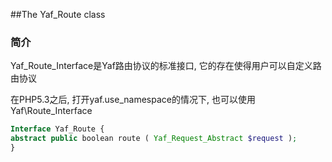 ##The Yaf_Route class

### 简介

Yaf_Route_Interface是Yaf路由协议的标准接口, 它的存在使得用户可以自定义路由协议

在PHP5.3之后, 打开yaf.use_namespace的情况下, 也可以使用 Yaf\Route_Interface

```php
Interface Yaf_Route {
abstract public boolean route ( Yaf_Request_Abstract $request );
}
```